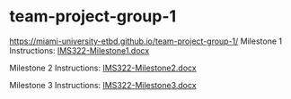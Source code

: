 # team-project-group-1
https://miami-university-etbd.github.io/team-project-group-1/
Milestone 1 Instructions:
[IMS322-Milestone1.docx](./IMS322-Milestone1.docx)

Milestone 2 Instructions: [IMS322-Milestone2.docx](./IMS322-Milestone2.docx)

Milestone 3 Instructions: [IMS322-Milestone3.docx](./IMS322-Milestone3.docx)
